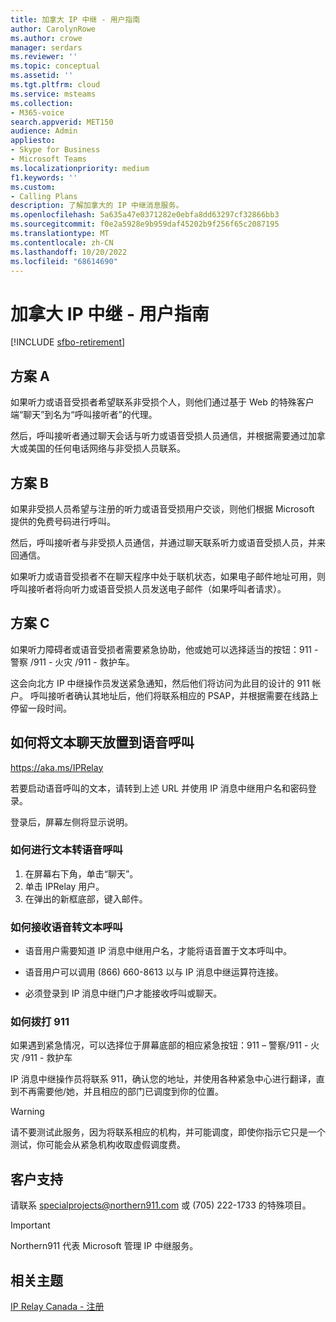 ```yaml
---
title: 加拿大 IP 中继 - 用户指南
author: CarolynRowe
ms.author: crowe
manager: serdars
ms.reviewer: ''
ms.topic: conceptual
ms.assetid: ''
ms.tgt.pltfrm: cloud
ms.service: msteams
ms.collection:
- M365-voice
search.appverid: MET150
audience: Admin
appliesto:
- Skype for Business
- Microsoft Teams
ms.localizationpriority: medium
f1.keywords: ''
ms.custom:
- Calling Plans
description: 了解加拿大的 IP 中继消息服务。
ms.openlocfilehash: 5a635a47e0371282e0ebfa8dd63297cf32866bb3
ms.sourcegitcommit: f0e2a5928e9b959daf45202b9f256f65c2087195
ms.translationtype: MT
ms.contentlocale: zh-CN
ms.lasthandoff: 10/20/2022
ms.locfileid: "68614690"
---
```

# <a name="ip-relay-in-canada---user-guide"></a>加拿大 IP 中继 - 用户指南

[!INCLUDE [sfbo-retirement](../Skype/Hub/includes/sfbo-retirement.md)]

## <a name="scenario-a"></a>方案 A
  
如果听力或语音受损者希望联系非受损个人，则他们通过基于 Web 的特殊客户端“聊天”到名为“呼叫接听者”的代理。

然后，呼叫接听者通过聊天会话与听力或语音受损人员通信，并根据需要通过加拿大或美国的任何电话网络与非受损人员联系。

## <a name="scenario-b"></a>方案 B

如果非受损人员希望与注册的听力或语音受损用户交谈，则他们根据 Microsoft 提供的免费号码进行呼叫。

然后，呼叫接听者与非受损人员通信，并通过聊天联系听力或语音受损人员，并来回通信。

如果听力或语音受损者不在聊天程序中处于联机状态，如果电子邮件地址可用，则呼叫接听者将向听力或语音受损人员发送电子邮件（如果呼叫者请求）。

## <a name="scenario-c"></a>方案 C

如果听力障碍者或语音受损者需要紧急协助，他或她可以选择适当的按钮：911 - 警察 /911 - 火灾 /911 - 救护车。

这会向北方 IP 中继操作员发送紧急通知，然后他们将访问为此目的设计的 911 帐户。 呼叫接听者确认其地址后，他们将联系相应的 PSAP，并根据需要在线路上停留一段时间。

## <a name="how-to-place-a-text-chat-to-voice-call"></a>如何将文本聊天放置到语音呼叫

https://aka.ms/IPRelay

若要启动语音呼叫的文本，请转到上述 URL 并使用 IP 消息中继用户名和密码登录。

登录后，屏幕左侧将显示说明。

### <a name="how-to-make-a-text-to-voice-call"></a>如何进行文本转语音呼叫

1. 在屏幕右下角，单击“聊天”。
2. 单击 IPRelay 用户。
3. 在弹出的新框底部，键入邮件。

### <a name="how-to-receive-a-voice-to-text-call"></a>如何接收语音转文本呼叫

- 语音用户需要知道 IP 消息中继用户名，才能将语音置于文本呼叫中。

- 语音用户可以调用 (866) 660-8613 以与 IP 消息中继运算符连接。

- 必须登录到 IP 消息中继门户才能接收呼叫或聊天。

### <a name="how-to-place-a-911-call"></a>如何拨打 911

如果遇到紧急情况，可以选择位于屏幕底部的相应紧急按钮：911 – 警察/911 - 火灾 /911 - 救护车

IP 消息中继操作员将联系 911，确认您的地址，并使用各种紧急中心进行翻译，直到不再需要他/她，并且相应的部门已调度到你的位置。

> [!Warning]
> 请不要测试此服务，因为将联系相应的机构，并可能调度，即使你指示它只是一个测试，你可能会从紧急机构收取虚假调度费。

## <a name="customer-support"></a>客户支持
请联系 specialprojects@northern911.com 或 (705) 222-1733 的特殊项目。

> [!Important]
> Northern911 代表 Microsoft 管理 IP 中继服务。

## <a name="related-topics"></a>相关主题

[IP Relay Canada - 注册](ip-relay-canada-email-signup.md)
